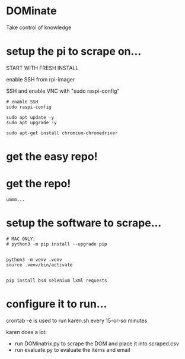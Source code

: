 # DOMinate
Take control of knowledge

# setup the pi to scrape on...
START WITH FRESH INSTALL

enable SSH from rpi-imager

SSH and enable VNC with "sudo raspi-config"

```
# enable SSH
sudo raspi-config

sudo apt update -y
sudo apt upgrade -y

sudo apt-get install chromium-chromedriver

```

# get the easy repo!

# get the repo!
```
ummm...
```

# setup the software to scrape... 
```
# MAC ONLY:
# python3 -m pip install --upgrade pip


python3 -m venv .venv
source .venv/bin/activate


pip install bs4 selenium lxml requests
```

# configure it to run...

crontab -e is used to run karen.sh every 15-or-so minutes

karen does a lot:

- run DOMinatrix.py to scrape the DOM and place it into scraped.csv
- run evaluate.py to evaluate the items and email



